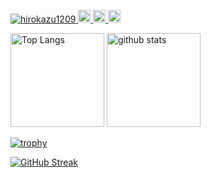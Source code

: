 <p align="left">
  <a href="https://github.com/hirokazu1209/hirokazu1209/">
    <img src="https://komarev.com/ghpvc/?username=hirokazu1209" alt="hirokazu1209" />
  </a>
  <a href="https://twitter.com/hirokazu92">
    <img height="20" src="https://img.shields.io/twitter/follow/hirokazu92?label=Twitter&logo=twitter&style=flat" />
  </a>
  <a href="https://github.com/hirokazu1209">
    <img height="20" src="https://img.shields.io/github/followers/hirokazu1209?label=follow&logo=github&style=flat" />
  </a>
  <a href="https://stackoverflow.com/users/19910987/hirokazu-nakao">
    <img height="20" src="https://img.shields.io/stackexchange/stackoverflow/r/19910987?label=StackOverflow&logo=stack-overflow&style=flat" />
  </a>
</p>
<p align="left"> 
  <img alt="Top Langs" height="150px" src="https://github-readme-stats.vercel.app/api/top-langs/?username=hirokazu1209&layout=compact&show_icons=true" />
  <img alt="github stats" height="150px" src="https://github-readme-stats.vercel.app/api?username=hirokazu1209&show_icons=ture" />
</p>

[![trophy](https://github-profile-trophy.vercel.app/?username=hirokazu1209&row=1&column=6&margin-w=15&theme=chalk)](https://github.com/ryo-ma/github-profile-trophy)

[![GitHub Streak](http://github-readme-streak-stats.herokuapp.com?user=hirokazu1209&theme=blueberry_duo&border_radius=5&margin-w=15)](https://git.io/streak-stats)

